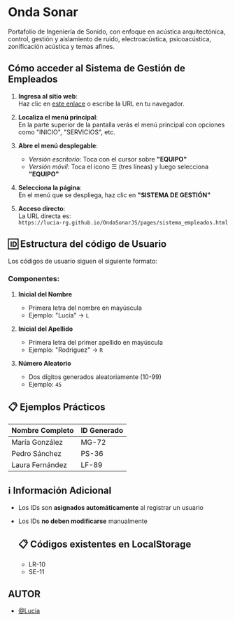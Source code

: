 
# Onda Sonar

Portafolio de Ingeniería de Sonido, con enfoque en acústica arquitectónica, control, gestión y aislamiento de ruido, electroacústica, psicoacústica, zonificación acústica y temas afines.

## Cómo acceder al Sistema de Gestión de Empleados

1. **Ingresa al sitio web**:  
   Haz clic en [este enlace](https://lucia-rg.github.io/OndaSonarJS/) o escribe la URL en tu navegador.

2. **Localiza el menú principal**:  
   En la parte superior de la pantalla verás el menú principal con opciones como "INICIO", "SERVICIOS", etc.

3. **Abre el menú desplegable**:  
   - *Versión escritorio*: Toca con el cursor sobre **"EQUIPO"** 
   - *Versión móvil*: Toca el icono ☰ (tres líneas) y luego selecciona **"EQUIPO"**

4. **Selecciona la página**:  
   En el menú que se despliega, haz clic en **"SISTEMA DE GESTIÓN"**

5. **Acceso directo**:  
   La URL directa es:  
   `https://lucia-rg.github.io/OndaSonarJS/pages/sistema_empleados.html`

## 🆔 Estructura del código de Usuario

Los códigos de usuario siguen el siguiente formato:
### Componentes:

1. **Inicial del Nombre**  
   - Primera letra del nombre en mayúscula  
   - Ejemplo: "Lucía" → `L`

2. **Inicial del Apellido**  
   - Primera letra del primer apellido en mayúscula  
   - Ejemplo: "Rodríguez" → `R`

3. **Número Aleatorio**  
   - Dos dígitos generados aleatoriamente (10-99)  
   - Ejemplo: `45`

## 📋 Ejemplos Prácticos

| Nombre Completo    | ID Generado |
|--------------------|-------------|
| María González     | MG-72       |
| Pedro Sánchez      | PS-36       |
| Laura Fernández    | LF-89       |

## ℹ Información Adicional

- Los IDs son **asignados automáticamente** al registrar un usuario
- Los IDs **no deben modificarse** manualmente

  ## 📋 Códigos existentes en LocalStorage
  - LR-10
  - SE-11

## AUTOR

- [@Lucia](https://github.com/Lucia-rg)
